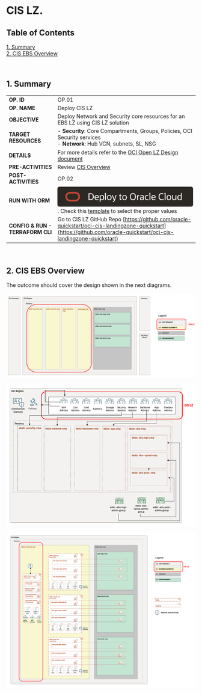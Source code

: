 

# CIS LZ.

## **Table of Contents**

[1. Summary](#1-summary)</br>
[2. CIS EBS Overview ](#2-CIS-EBS-Overview)</br>



&nbsp; 

## **1. Summary**

| |  |
|---|---| 
| **OP. ID** | OP.01 |
| **OP. NAME** | Deploy CIS LZ  | 
| **OBJECTIVE** | Deploy Network and Security core resources for an EBS LZ using CIS LZ solution |
| **TARGET RESOURCES** | - **Security**: Core Compartments, Groups, Policies, OCI Security services </br>- **Network**: Hub VCN, subnets, SL, NSG |
| **DETAILS** |  For more details refer to the [OCI Open LZ Design document](../../../design/OCI_Open_LZ.pdf) |
| **PRE-ACTIVITIES** | Review [CIS Overview](#2-CIS-EBS-Overview) |
| **POST-ACTIVITIES** | OP.02 |
| **RUN WITH ORM** | [![Deploy_To_OCI](../../../images/DeployToOCI.svg)](https://cloud.oracle.com/resourcemanager/stacks/create?zipUrl=https://github.com/oracle-quickstart/oci-cis-landingzone-quickstart/archive/refs/heads/main.zip) . Check this [template](EBS_CIS.pdf) to select the proper values|
| **CONFIG & RUN - TERRAFORM CLI** | Go to CIS LZ GitHub Repo [https://github.com/oracle-quickstart/oci-cis-landingzone-quickstart](https://github.com/oracle-quickstart/oci-cis-landingzone-quickstart) |

&nbsp; 

## **2. CIS EBS Overview**

The outcome should cover the design shown in the next diagrams.

![Diagram](Diagrams/Compartments.png)

![Diagram](Diagrams/Groups.png)

![Diagram](Diagrams/Networkd.png)
